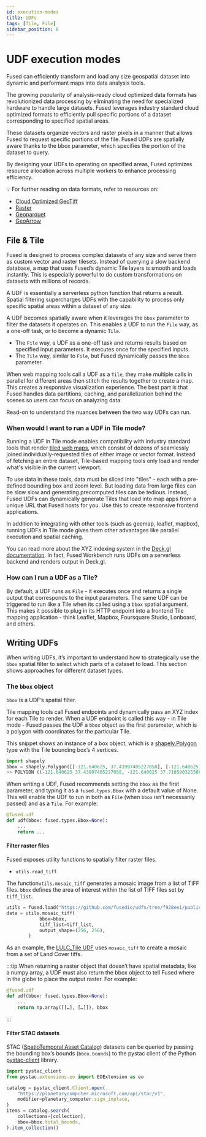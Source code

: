```yaml
---
id: execution-modes
title: UDFs
tags: [Tile, File]
sidebar_position: 6
---
```


# UDF execution modes

Fused can efficiently transform and load any size geospatial dataset into dynamic and performant maps into data analysis tools.

The growing popularity of analysis-ready cloud optimized data formats has revolutionized data processing by eliminating the need for specialized hardware to handle large datasets. Fused leverages industry standard cloud optimized formats to efficiently pull specific portions of a dataset corresponding to specified spatial areas.

These datasets organize vectors and raster pixels in a manner that allows Fused to request specific portions of the file. Fused UDFs are spatially aware thanks to the bbox parameter, which specifies the portion of the dataset to query.

By designing your UDFs to operating on specified areas, Fused optimizes resource allocation across multiple workers to enhance processing efficiency.

💡 For further reading on data formats, refer to resources on:

- [Cloud Optimized GeoTiff](https://www.cogeo.org/)
- [Raster](https://rasterio.readthedocs.io/en/stable/api/rasterio.windows.html)
- [Geoparquet](https://geoparquet.org/)
- [GeoArrow](https://geoarrow.org/format.html)

## File & Tile

Fused is designed to process complex datasets of any size and serve them as custom vector and raster tilesets. Instead of querying a slow backend database, a map that uses Fused’s dynamic Tile layers is smooth and loads instantly. This is especially powerful to do custom transformations on datasets with millions of records.

A UDF is essentially a serverless python function that returns a result. Spatial filtering supercharges UDFs with the capability to process only specific spatial areas within a dataset of any size.

A UDF becomes spatially aware when it leverages the `bbox` parameter to filter the datasets it operates on. This enables a UDF to run the `File` way, as a one-off task, or to become a dynamic `Tile`. 

- The `File` way, a UDF as a one-off task and returns results based on specified input parameters. It executes once for the specified inputs.
- The `Tile` way, similar to `File`, but Fused dynamically passes the `bbox` parameter.

When web mapping tools call a UDF as a `Tile`, they make multiple calls in parallel for different areas then stitch the results together to create a map. This creates a responsive visualization experience. The best part is that Fused handles data partitions, caching, and parallelization behind the scenes so users can focus on analyzing data.

Read-on to understand the nuances between the two way UDFs can run.

### When would I want to run a UDF in Tile mode?

Running a UDF in Tile mode enables compatibility with industry standard tools that render [tiled web maps](https://en.wikipedia.org/wiki/Tiled_web_map), which consist of dozens of seamlessly joined individually-requested tiles of either image or vector format. Instead of fetching an entire dataset, Tile-based mapping tools only load and render what's visible in the current viewport.

To use data in these tools, data must be sliced into "tiles" - each with a pre-defined bounding box and zoom level. But loading data from large files can be slow slow and generating precomputed tiles can be tedious. Instead, Fused UDFs can dynamically generate Tiles that load into map apps from a unique URL that Fused hosts for you. Use this to create responsive frontend applications.

In addition to integrating with other tools (such as geemap, leaflet, mapbox), running UDFs in Tile mode gives them other advantages like parallel execution and spatial caching.

You can read more about the XYZ indexing system in the [Deck.gl](http://Deck.gl) [documentation](https://deck.gl/docs/api-reference/geo-layers/tile-layer#indexing-system). In fact, Fused Workbench runs UDFs on a serverless backend and renders output in Deck.gl.

### How can I run a UDF as a Tile?

By default, a UDF runs as `File` - it executes once and returns a single output that corresponds to the input parameters. The same UDF can be triggered to run like a Tile when its called using a `bbox` spatial argument. This makes it possible to plug in its HTTP endpoint into a frontend Tile mapping application - think Leaflet, Mapbox, Foursquare Studio, Lonboard, and others.

## Writing UDFs

When writing UDFs, it’s important to understand how to strategically use the `bbox` spatial filter to select which parts of a dataset to load. This section shows approaches for different dataset types.

### The `bbox` object

`bbox` is a UDF’s spatial filter.

Tile mapping tools call Fused endpoints and dynamically pass an XYZ index for each Tile to render. When a UDF endpoint is called this way - in Tile mode - Fused passes the UDF a `bbox` object as the first parameter, which is a polygon with coordinates for the particular Tile.

This snippet shows an instance of a box object, which is a [shapely.Polygon](https://shapely.readthedocs.io/en/stable/reference/shapely.Polygon.html) type with the Tile bounding box’s 4 vertices.

```python
import shapely
bbox = shapely.Polygon([[-121.640625, 37.43997405227058], [-121.640625, 37.718590325588146], [-121.9921875, 37.718590325588146], [-121.9921875, 37.43997405227058], [-121.640625, 37.43997405227058]])
>> POLYGON ((-121.640625 37.43997405227058, -121.640625 37.718590325588146, -121.9921875 37.718590325588146, -121.9921875 37.43997405227058, -121.640625 37.43997405227058))
```

When writing a UDF, Fused recommends setting the `bbox` as the first parameter, and typing it as a `fused.types.Bbox` with a default value of None. This will enable the UDF to run in both as `File` (when `bbox` isn’t necessarily passed) and as a `Tile`. For example:

```python
@fused.udf
def udf(bbox: fused.types.Bbox=None):
    ...
    return ...
```

#### Filter raster files

Fused exposes utility functions to spatially filter raster files.

- `utils.read_tiff`

The function`utils.mosaic_tiff` generates a mosaic image from a list of TIFF files.  `bbox` defines the area of interest within the list of TIFF files set by `tiff_list`.

```python
utils = fused.load("https://github.com/fusedio/udfs/tree/f928ee1/public/common/").utils
data = utils.mosaic_tiff(
            bbox=bbox,
            tiff_list=tiff_list,
            output_shape=(256, 256),
        )
```

As an example, the [LULC_Tile UDF](https://github.com/fusedio/udfs/blob/b89a3aab05cb75dab25abb73e4c17490844ab764/public/LULC_Tile_Example/LULC_Tile_Example.py#L21-L27) uses `mosaic_tiff` to create a mosaic from a set of Land Cover tiffs.


:::tip
When returning a raster object that doesn’t have spatial metadata, like a numpy array, a UDF must also return the bbox object to tell Fused where in the globe to place the output raster. For example: 

```python
@fused.udf
def udf(bbox: fused.types.Bbox=None):
    ...
    return np.array([[…], […]]), bbox
```
:::

#### Filter STAC datasets

STAC ([SpatioTemporal Asset Catalog](https://github.com/radiantearth/stac-spec)) datasets can be queried by passing the bounding box’s bounds (`bbox.bounds`) to the pystac client of the Python [pystac-client](https://pypi.org/project/pystac-client/) library.

```jsx
import pystac_client
from pystac.extensions.eo import EOExtension as eo

catalog = pystac_client.Client.open(
    "https://planetarycomputer.microsoft.com/api/stac/v1",
    modifier=planetary_computer.sign_inplace,
)
items = catalog.search(
    collections=[collection],
    bbox=bbox.total_bounds,
).item_collection()
```
